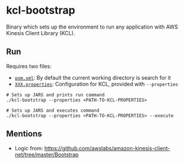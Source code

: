 # kcl-bootstrap

Binary which sets up the environment to run any application with AWS Kinesis Client Library (KCL).

## Run

Requires two files:

- [`pom.xml`](https://github.com/awslabs/amazon-kinesis-client-net/blob/master/pom.xml): By default the current working directory is search for it
- [`XXX.properties`](https://github.com/awslabs/amazon-kinesis-client/blob/master/docs/kcl-configurations.md): Configuration for KCL, provided with `--properties`

```shell
# Sets up JARS and prints run command
./kcl-bootstrap --properties <PATH-TO-KCL-PROPERTIES>

# Sets up JARS and executes command
./kcl-bootstrap --properties <PATH-TO-KCL-PROPERTIES> --execute
```

## Mentions

- Logic from: <https://github.com/awslabs/amazon-kinesis-client-net/tree/master/Bootstrap>
